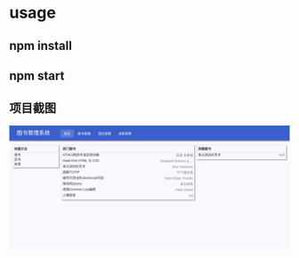 # usage
## npm install
## npm start
## 项目截图
![Image text](https://raw.githubusercontent.com/miacara123/BookManagementSystem/master/img-folder/2018-05-25%2009-47-18%E5%B1%8F%E5%B9%95%E6%88%AA%E5%9B%BE.png)
